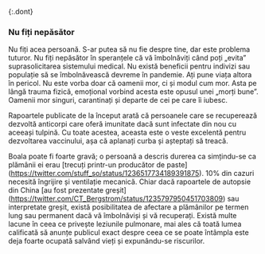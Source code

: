 {:.dont} 
 ### Nu fiți nepăsător 

Nu fiți acea persoană. S-ar putea să nu fie despre tine, dar este problema tuturor. Nu fiți nepăsător în speranțele că vă îmbolnăviți când poți „evita” 
suprasolicitarea sistemului medical. Nu există beneficii pentru indivizi sau populație să se îmbolnăvească devreme în pandemie. Ați pune viața altora în pericol. Nu este vorba doar că oamenii mor, ci și modul cum mor. Asta pe lângă trauma fizică, emoțional vorbind acesta este opusul unei „morți bune”. Oamenii mor singuri, carantinați și departe de cei pe care îi iubesc. 

Rapoartele publicate de la început arată că persoanele care se recuperează dezvoltă anticorpi care oferă imunitate dacă sunt infectate din nou cu aceeași tulpină. Cu toate acestea, aceasta este o veste excelentă pentru dezvoltarea vaccinului, așa că aplanați curba și așteptați să treacă. 

Boala poate fi foarte gravă; o persoană a descris durerea ca simțindu-se ca plămânii ei erau [trecuți printr-un producător de paste] (https://twitter.com/stuff_so/status/1236517734189391875). 10% din cazuri necesită îngrijire și ventilație mecanică. Chiar dacă rapoartele de autopsie din China [au fost prezentate greșit] (https://twitter.com/CT_Bergstrom/status/1235797950451703809) sau interpretate greșit, există posibilitatea de afectare a plămânilor pe termen lung sau permanent 
dacă vă îmbolnăviși și vă recuperați. Există multe lacune în ceea ce privește leziunile pulmonare, mai ales că toată lumea calificată să anunțe publicul exact despre ceea ce se poate întâmpla este deja foarte ocupată salvând vieți și expunându-se riscurilor. 
